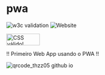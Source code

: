 # pwa
![w3c validation](https://img.shields.io/w3c-validation/html?targetUrl=https%3A%2F%2Fthzz05.github.io%2Fimc%2F)
![Website](https://img.shields.io/website?url=https%3A%2F%2Fthzz05.github.io%2Fimc%2F)

<p>
<a href="http://jigsaw.w3.org/css-validator/check/referer">
    <img style="border:0;width:88px;height:31px"
        src="http://jigsaw.w3.org/css-validator/images/vcss-blue"
        alt="CSS válido!" />
    </a>
</p>
!! Primeiro Web App usando o PWA !!

![qrcode_thzz05 github io](https://github.com/thzz05/imc/assets/129779819/52ce0390-2bb3-4774-aa55-1855a3814ecc)
